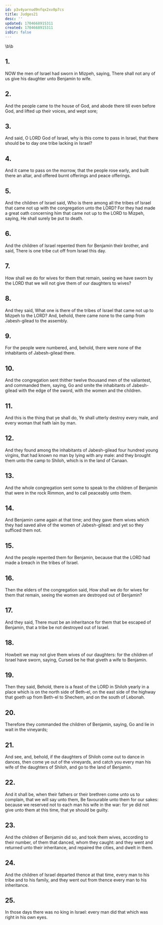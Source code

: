 ```yaml
---
id: p3v4yarnud9nfqx2xv0p7cs
title: Judges21
desc: ''
updated: 1704668915311
created: 1704668915311
isDir: false
---
```

\b\b
## 1.
NOW the men of Israel had sworn in Mizpeh, saying, There shall not any of us give his daughter unto Benjamin to wife.
## 2.
And the people came to the house of God, and abode there till even before God, and lifted up their voices, and wept sore;
## 3.
And said, O LORD God of Israel, why is this come to pass in Israel, that there should be to day one tribe lacking in Israel?
## 4.
And it came to pass on the morrow, that the people rose early, and built there an altar, and offered burnt offerings and peace offerings.
## 5.
And the children of Israel said, Who is there among all the tribes of Israel that came not up with the congregation unto the LORD?  For they had made a great oath concerning him that came not up to the LORD to Mizpeh, saying, He shall surely be put to death.
## 6.
And the children of Israel repented them for Benjamin their brother, and said, There is one tribe cut off from Israel this day.
## 7.
How shall we do for wives for them that remain, seeing we have sworn by the LORD that we will not give them of our daughters to wives?
## 8.
And they said, What one is there of the tribes of Israel that came not up to Mizpeh to the LORD?  And, behold, there came none to the camp from Jabesh-gilead to the assembly.
## 9.
For the people were numbered, and, behold, there were none of the inhabitants of Jabesh-gilead there.
## 10.
And the congregation sent thither twelve thousand men of the valiantest, and commanded them, saying, Go and smite the inhabitants of Jabesh-gilead with the edge of the sword, with the women and the children.
## 11.
And this is the thing that ye shall do, Ye shall utterly destroy every male, and every woman that hath lain by man.
## 12.
And they found among the inhabitants of Jabesh-gilead four hundred young virgins, that had known no man by lying with any male: and they brought them unto the camp to Shiloh, which is in the land of Canaan.
## 13.
And the whole congregation sent some to speak to the children of Benjamin that were in the rock Rimmon, and to call peaceably unto them.
## 14.
And Benjamin came again at that time; and they gave them wives which they had saved alive of the women of Jabesh-gilead: and yet so they sufficed them not.
## 15.
And the people repented them for Benjamin, because that the LORD had made a breach in the tribes of Israel.
## 16.
Then the elders of the congregation said, How shall we do for wives for them that remain, seeing the women are destroyed out of Benjamin?
## 17.
And they said, There must be an inheritance for them that be escaped of Benjamin, that a tribe be not destroyed out of Israel.
## 18.
Howbeit we may not give them wives of our daughters: for the children of Israel have sworn, saying, Cursed be he that giveth a wife to Benjamin.
## 19.
Then they said, Behold, there is a feast of the LORD in Shiloh yearly in a place which is on the north side of Beth-el, on the east side of the highway that goeth up from Beth-el to Shechem, and on the south of Lebonah.
## 20.
Therefore they commanded the children of Benjamin, saying, Go and lie in wait in the vineyards;
## 21.
And see, and, behold, if the daughters of Shiloh come out to dance in dances, then come ye out of the vineyards, and catch you every man his wife of the daughters of Shiloh, and go to the land of Benjamin.
## 22.
And it shall be, when their fathers or their brethren come unto us to complain, that we will say unto them, Be favourable unto them for our sakes: because we reserved not to each man his wife in the war: for ye did not give unto them at this time, that ye should be guilty.
## 23.
And the children of Benjamin did so, and took them wives, according to their number, of them that danced, whom they caught: and they went and returned unto their inheritance, and repaired the cities, and dwelt in them.
## 24.
And the children of Israel departed thence at that time, every man to his tribe and to his family, and they went out from thence every man to his inheritance.
## 25.
In those days there was no king in Israel: every man did that which was right in his own eyes.
